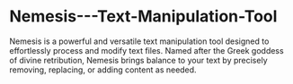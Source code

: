 # Nemesis---Text-Manipulation-Tool
Nemesis is a powerful and versatile text manipulation tool designed to effortlessly process and modify text files. Named after the Greek goddess of divine retribution, Nemesis brings balance to your text by precisely removing, replacing, or adding content as needed.
